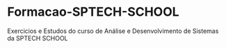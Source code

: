 # Formacao-SPTECH-SCHOOL
Exercicios e Estudos do curso de Análise e Desenvolvimento de Sistemas da SPTECH SCHOOL

